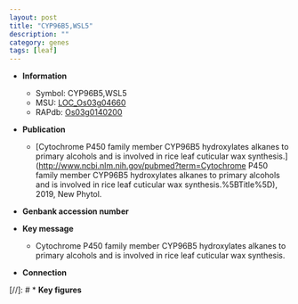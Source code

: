 ```yaml
---
layout: post
title: "CYP96B5,WSL5"
description: ""
category: genes
tags: [leaf]
---
```


* **Information**  
    + Symbol: CYP96B5,WSL5  
    + MSU: [LOC_Os03g04660](http://rice.uga.edu/cgi-bin/ORF_infopage.cgi?orf=LOC_Os03g04660)  
    + RAPdb: [Os03g0140200](https://rapdb.dna.affrc.go.jp/locus/?name=Os03g0140200)  

* **Publication**  
    + [Cytochrome P450 family member CYP96B5 hydroxylates alkanes to primary alcohols and is involved in rice leaf cuticular wax synthesis.](http://www.ncbi.nlm.nih.gov/pubmed?term=Cytochrome P450 family member CYP96B5 hydroxylates alkanes to primary alcohols and is involved in rice leaf cuticular wax synthesis.%5BTitle%5D), 2019, New Phytol.

* **Genbank accession number**  

* **Key message**  
    + Cytochrome P450 family member CYP96B5 hydroxylates alkanes to primary alcohols and is involved in rice leaf cuticular wax synthesis.

* **Connection**  

[//]: # * **Key figures**  


